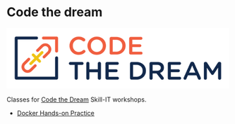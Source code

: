 # Code the dream

![Code the Dream](https://raw.githubusercontent.com/josecastillolema/codethedream/main/img/logo.png)

Classes for [Code the Dream](https://codethedream.org/) Skill-IT workshops.


 - [Docker Hands-on Practice](https://github.com/josecastillolema/codethedream/blob/main/lab01-docker.md)
